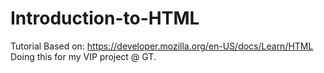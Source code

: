 # Introduction-to-HTML
Tutorial Based on: https://developer.mozilla.org/en-US/docs/Learn/HTML
Doing this for my VIP project @ GT.
